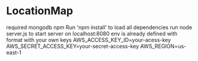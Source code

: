 # LocationMap

required mongodb npm
Run 'npm install' to load all dependencies
run node server.js to start server on localhost:8080
env is already defined with format with your own keys
AWS_ACCESS_KEY_ID=your-acess-key
AWS_SECRET_ACCESS_KEY=your-secret-access-key
AWS_REGION=us-east-1
